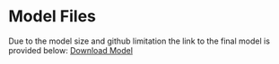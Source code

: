 # Model Files
Due to the model size and github limitation the link to the final model is provided below:
[Download Model]([https://www.kaggle.com/username/dataset_name/file_name](https://www.kaggle.com/models/nathanisong/gender-classifier/?select=model_1.keras))
